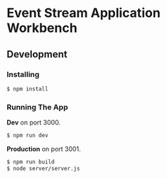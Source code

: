 # Event Stream Application Workbench


## Development

### Installing

```bash
$ npm install
```

### Running The App
**Dev** on port 3000.

```bash
$ npm run dev
```

**Production** on port 3001.

```bash
$ npm run build
$ node server/server.js
```
